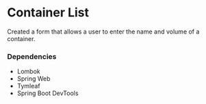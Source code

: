 # Container List
Created a form that allows a user to enter the name and volume of a container.

### Dependencies
- Lombok
- Spring Web
- Tymleaf
- Spring Boot DevTools

